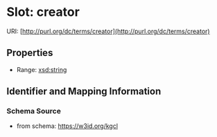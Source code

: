 # Slot: creator

URI: [http://purl.org/dc/terms/creator](http://purl.org/dc/terms/creator)



<!-- no inheritance hierarchy -->


## Properties

 * Range: [xsd:string](xsd:string)



## Identifier and Mapping Information







### Schema Source


* from schema: https://w3id.org/kgcl



